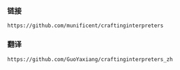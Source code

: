 ### 链接

```
https://github.com/munificent/craftinginterpreters
```

### 翻译

```
https://github.com/GuoYaxiang/craftinginterpreters_zh
```

